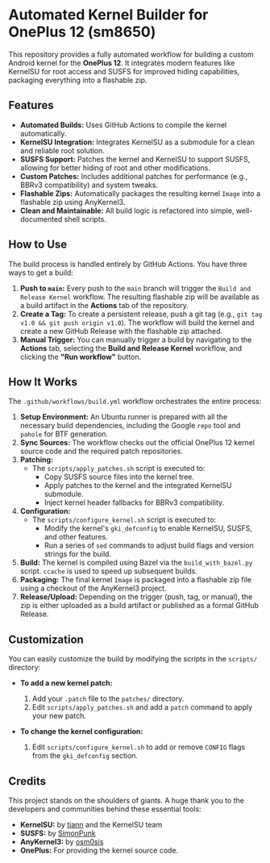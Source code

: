 # Automated Kernel Builder for OnePlus 12 (sm8650)

This repository provides a fully automated workflow for building a custom Android kernel for the **OnePlus 12**. It integrates modern features like KernelSU for root access and SUSFS for improved hiding capabilities, packaging everything into a flashable zip.

## Features

- **Automated Builds:** Uses GitHub Actions to compile the kernel automatically.
- **KernelSU Integration:** Integrates KernelSU as a submodule for a clean and reliable root solution.
- **SUSFS Support:** Patches the kernel and KernelSU to support SUSFS, allowing for better hiding of root and other modifications.
- **Custom Patches:** Includes additional patches for performance (e.g., BBRv3 compatibility) and system tweaks.
- **Flashable Zips:** Automatically packages the resulting kernel `Image` into a flashable zip using AnyKernel3.
- **Clean and Maintainable:** All build logic is refactored into simple, well-documented shell scripts.

## How to Use

The build process is handled entirely by GitHub Actions. You have three ways to get a build:

1.  **Push to `main`:** Every push to the `main` branch will trigger the `Build and Release Kernel` workflow. The resulting flashable zip will be available as a build artifact in the **Actions** tab of the repository.
2.  **Create a Tag:** To create a persistent release, push a git tag (e.g., `git tag v1.0 && git push origin v1.0`). The workflow will build the kernel and create a new GitHub Release with the flashable zip attached.
3.  **Manual Trigger:** You can manually trigger a build by navigating to the **Actions** tab, selecting the **Build and Release Kernel** workflow, and clicking the **"Run workflow"** button.

## How It Works

The `.github/workflows/build.yml` workflow orchestrates the entire process:

1.  **Setup Environment:** An Ubuntu runner is prepared with all the necessary build dependencies, including the Google `repo` tool and `pahole` for BTF generation.
2.  **Sync Sources:** The workflow checks out the official OnePlus 12 kernel source code and the required patch repositories.
3.  **Patching:**
    - The `scripts/apply_patches.sh` script is executed to:
      - Copy SUSFS source files into the kernel tree.
      - Apply patches to the kernel and the integrated KernelSU submodule.
      - Inject kernel header fallbacks for BBRv3 compatibility.
4.  **Configuration:**
    - The `scripts/configure_kernel.sh` script is executed to:
      - Modify the kernel's `gki_defconfig` to enable KernelSU, SUSFS, and other features.
      - Run a series of `sed` commands to adjust build flags and version strings for the build.
5.  **Build:** The kernel is compiled using Bazel via the `build_with_bazel.py` script. `ccache` is used to speed up subsequent builds.
6.  **Packaging:** The final kernel `Image` is packaged into a flashable zip file using a checkout of the AnyKernel3 project.
7.  **Release/Upload:** Depending on the trigger (push, tag, or manual), the zip is either uploaded as a build artifact or published as a formal GitHub Release.

## Customization

You can easily customize the build by modifying the scripts in the `scripts/` directory:

- **To add a new kernel patch:**
  1.  Add your `.patch` file to the `patches/` directory.
  2.  Edit `scripts/apply_patches.sh` and add a `patch` command to apply your new patch.

- **To change the kernel configuration:**
  1.  Edit `scripts/configure_kernel.sh` to add or remove `CONFIG` flags from the `gki_defconfig` section.

## Credits

This project stands on the shoulders of giants. A huge thank you to the developers and communities behind these essential tools:

- **KernelSU:** by [tiann](https://github.com/tiann) and the KernelSU team
- **SUSFS:** by [SimonPunk](https://gitlab.com/simonpunk/susfs4ksu)
- **AnyKernel3:** by [osm0sis](https://github.com/osm0sis/AnyKernel3)
- **OnePlus:** For providing the kernel source code.
